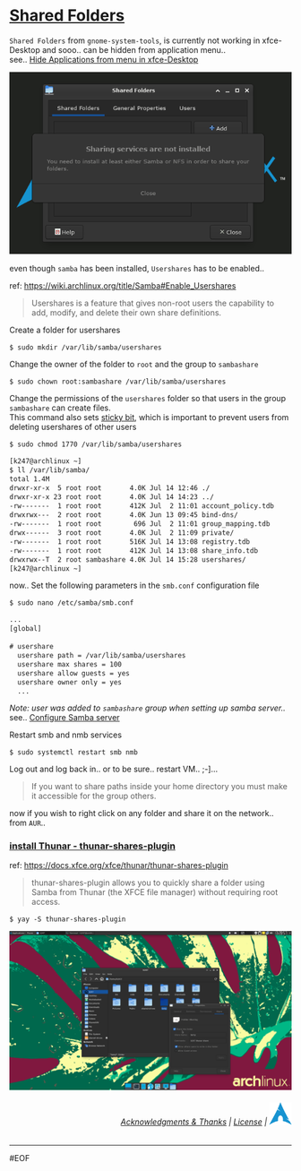 # [Shared Folders](#shared-folders)

`Shared Folders` from `gnome-system-tools`, is currently not working in xfce-Desktop and sooo.. can be hidden from application menu.. <br>
see.. [Hide Applications from menu in xfce-Desktop](https://github.com/k247tEK/archVM-Hyper-V/tree/master/2022-06#hide-applications-from-menu-in-xfce-desktop)

<p align="left"><img src="images/sharedFolders.png" alt="Shared Folders" width="600" /></p>

even though `samba` has been installed, `Usershares` has to be enabled..

ref: https://wiki.archlinux.org/title/Samba#Enable_Usershares 

> Usershares is a feature that gives non-root users the capability to add, modify, and delete their own share definitions.

Create a folder for usershares

```console
$ sudo mkdir /var/lib/samba/usershares
```

Change the owner of the folder to `root` and the group to `sambashare`

```console
$ sudo chown root:sambashare /var/lib/samba/usershares
```

Change the permissions of the `usershares` folder so that users in the group `sambashare` can create files. <br>
This command also sets [sticky bit](https://en.wikipedia.org/wiki/Sticky_bit), which is important to prevent users from deleting usershares of other users

```console
$ sudo chmod 1770 /var/lib/samba/usershares
```

```
[k247@archlinux ~]
$ ll /var/lib/samba/
total 1.4M
drwxr-xr-x  5 root root       4.0K Jul 14 12:46 ./
drwxr-xr-x 23 root root       4.0K Jul 14 14:23 ../
-rw-------  1 root root       412K Jul  2 11:01 account_policy.tdb
drwxrwx---  2 root root       4.0K Jun 13 09:45 bind-dns/
-rw-------  1 root root        696 Jul  2 11:01 group_mapping.tdb
drwx------  3 root root       4.0K Jul  2 11:09 private/
-rw-------  1 root root       516K Jul 14 13:08 registry.tdb
-rw-------  1 root root       412K Jul 14 13:08 share_info.tdb
drwxrwx--T  2 root sambashare 4.0K Jul 14 15:28 usershares/
[k247@archlinux ~]
```

now.. Set the following parameters in the `smb.conf` configuration file

```console
$ sudo nano /etc/samba/smb.conf
```

```
...
[global]

# usershare
  usershare path = /var/lib/samba/usershares
  usershare max shares = 100
  usershare allow guests = yes
  usershare owner only = yes
  ...
```
_Note: user was added to `sambashare` group when setting up samba server.._ see.. [Configure Samba server](https://github.com/k247tEK/archVM-Hyper-V/tree/master/2022-06#configure-samba-server)


Restart smb and nmb services

```console
$ sudo systemctl restart smb nmb
```

Log out and log back in.. or to be sure.. restart VM.. ;-]...

> If you want to share paths inside your home directory you must make it accessible for the group others.

now if you wish to right click on any folder and share it on the network..<br>
from `AUR`..

### [install Thunar - thunar-shares-plugin](#thunarsharesplugin)

ref: https://docs.xfce.org/xfce/thunar/thunar-shares-plugin

> thunar-shares-plugin allows you to quickly share a folder using Samba
from Thunar (the XFCE file manager) without requiring root access.

```console
$ yay -S thunar-shares-plugin
```

<p align="left"><img src="images/thunarsharefolder.png" alt="Shared Folders" width="600" /></p>

###### <p align="right">[Acknowledgments & Thanks](../Acknowledgments.md) | [License](../../LICENSE.txt) | [<img src="images/Arch-linux-logo.png" alt="klock xfce session lock" width="40" />](https://github.com/k247tEK/archVM-Hyper-V/tree/master/2022-06)</p>

---
#EOF